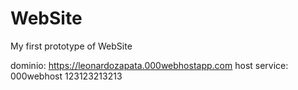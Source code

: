 # WebSite
My first prototype of WebSite

dominio:  https://leonardozapata.000webhostapp.com
host service:  000webhost
123123213213
